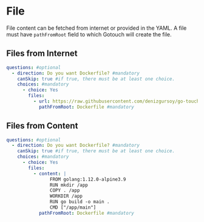 # File

File content can be fetched from internet or provided in the YAML. A file must have `pathFromRoot` field to which Gotouch 
will create the file.

## Files from Internet
```yaml
questions: #optional
  - direction: Do you want Dockerfile? #mandatory
    canSkip: true #if true, there must be at least one choice. 
    choices: #mandatory
      - choice: Yes
        files:
          - url: https://raw.githubusercontent.com/denizgursoy/go-touch-projects/main/Dockerfile
            pathFromRoot: Dockerfile #mandatory
```

## Files from Content

```yaml
questions: #optional
  - direction: Do you want Dockerfile? #mandatory
    canSkip: true #if true, there must be at least one choice. 
    choices: #mandatory
      - choice: Yes
        files:
          - content: |
                FROM golang:1.12.0-alpine3.9
                RUN mkdir /app
                COPY . /app
                WORKDIR /app
                RUN go build -o main .
                CMD ["/app/main"]
            pathFromRoot: Dockerfile #mandatory
```
